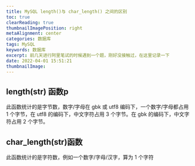 ```yaml
---
title: MySQL length()与 char_length() 之间的区别
toc: true
clearReading: true
thumbnailImagePosition: right
metaAlignment: center
categories: 数据库
tags: MySQL
keywords: 数据库
excerpt: 前几天进行阿里笔试的时候遇到一个题，刚好没接触过，在这里记录一下
date: 2022-04-01 15:51:21
thumbnailImage:
---
```


<!-- toc -->

## length(str) 函数p

此函数统计的是字节数，数字/字母在 gbk 或 utf8 编码下，一个数字/字母都占用 1 个字节，在 utf8 的编码下，中文字符占用 3 个字节。在 gbk 的编码下，中文字符占用 2 个字节。

## char_length(str)函数

此函数统计的是字符数，例如一个数字/字母/汉字，算为 1 个字符
